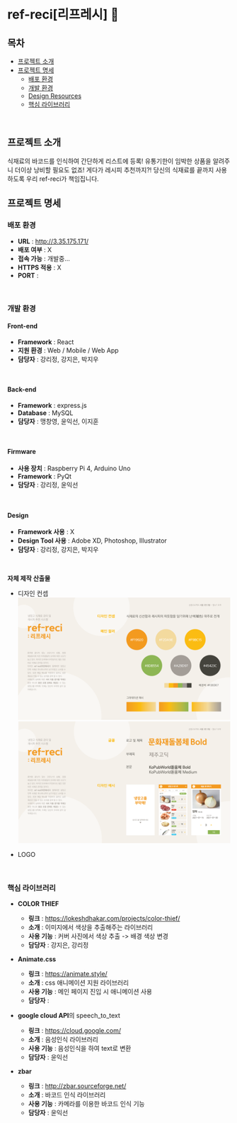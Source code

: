 # ref-reci[리프레시] :rice:

## 목차

- [프로젝트 소개](#프로젝트-소개)    
- [프로젝트 명세](#프로젝트-명세)
  - [배포 환경](#배포-환경)
  - [개발 환경](#개발-환경)
  - [Design Resources](#design-resources)
  - [핵심 라이브러리](#핵심-라이브러리)
<br>

## 프로젝트 소개
식재료의 바코드를 인식하여 간단하게 리스트에 등록! 유통기한이 임박한 상품을 알려주니 더이상 낭비할 필요도 없죠! 게다가 레시피 추천까지?! 당신의 식재료를 끝까지 사용하도록 우리 ref-reci가 책임집니다.
<br>

## 프로젝트 명세
### 배포 환경
- __URL__ : http://3.35.175.171/
- __배포 여부__ : X
- __접속 가능__ : 개발중...
- __HTTPS 적용__ : X
- __PORT__ :
<br>

### 개발 환경
#### Front-end
- __Framework__ : React
- __지원 환경__ : Web / Mobile / Web App
- __담당자__ : 강리정, 강지은, 박지우
<br>

#### Back-end
- __Framework__ : express.js
- __Database__ : MySQL
- __담당자__ : 맹창영, 윤익선, 이지훈
<br>

#### Firmware
- __사용 장치__ : Raspberry Pi 4, Arduino Uno
- __Framework__ : PyQt
- __담당자__ : 강리정, 윤익선
<br>

#### Design
- __Framework 사용__ : X
- __Design Tool 사용__ : Adobe XD, Photoshop, Illustrator
- __담당자__ : 강리정, 강지은, 박지우
<br>

__자체 제작 산출물__
- 디자인 컨셉
![디자인 컨셉1](./img/컨셉최종1.png)
![디자인 컨셉2](./img/컨셉최종2.png)

- LOGO

<br>

### 핵심 라이브러리
- __COLOR THIEF__
  - __링크__ : https://lokeshdhakar.com/projects/color-thief/
  - __소개__ : 이미지에서 색상을 추출해주는 라이브러리
  - __사용 기능__ : 커버 사진에서 색상 추출 -> 배경 색상 변경
  - __담당자__ : 강지은, 강리정

- __Animate.css__
  - __링크__ : https://animate.style/
  - __소개__ : css 애니메이션 지원 라이브러리
  - __사용 기능__ : 메인 페이지 진입 시 애니메이션 사용
  - __담당자__ : 


- **google cloud API**의 speech_to_text
  - __링크__ : https://cloud.google.com/
  - __소개__ : 음성인식 라이브러리
  - __사용 기능__ : 음성인식을 하여 text로 변환
  - __담당자__ : 윤익선

- __zbar__
  - __링크__ : http://zbar.sourceforge.net/
  - __소개__ : 바코드 인식 라이브러리
  - __사용 기능__ : 카메라를 이용한 바코드 인식 기능
  - __담당자__ : 윤익선

